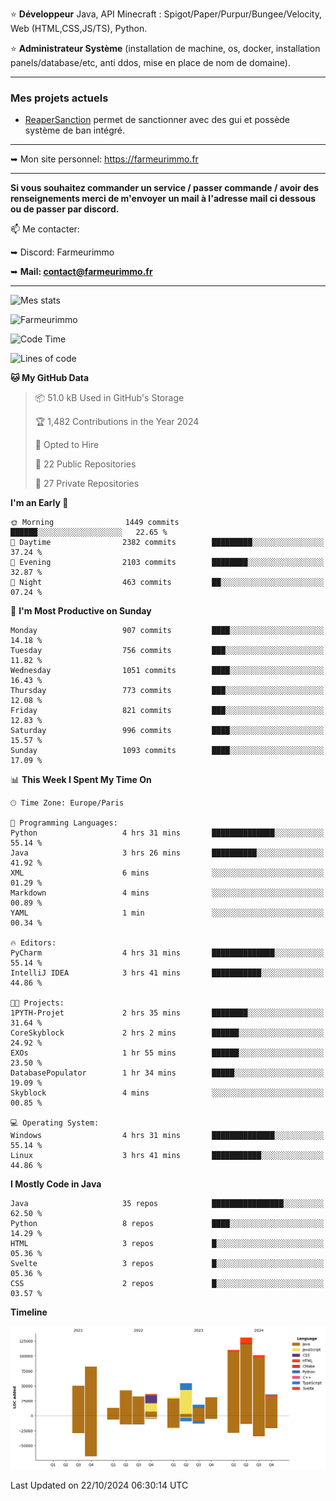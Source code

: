 ⭐ **Développeur** Java, API Minecraft : Spigot/Paper/Purpur/Bungee/Velocity, Web (HTML,CSS,JS/TS), Python.

⭐ **Administrateur Système** (installation de machine, os, docker, installation panels/database/etc, anti ddos, mise en place de nom de domaine).

---

### Mes projets actuels
- [ReaperSanction](https://www.spigotmc.org/resources/reapersanction.89580/) permet de sanctionner avec des gui et possède système de ban intégré.

---

➥ Mon site personnel: https://farmeurimmo.fr

---

**Si vous souhaitez commander un service / passer commande / avoir des renseignements merci de m'envoyer un mail à l'adresse mail ci dessous ou de passer par discord.**

📫 Me contacter:
 
   ➥ Discord: Farmeurimmo
   
   ➥ **Mail: contact@farmeurimmo.fr**

---

![Mes stats](https://github-readme-stats.farmeurimmo.fr/api?username=Farmeurimmo&count_private=true&show_icons=true&theme=radical)

<img src="https://komarev.com/ghpvc/?username=Farmeurimmo" alt="Farmeurimmo" />

<!--START_SECTION:waka-->
![Code Time](http://img.shields.io/badge/Code%20Time-1%2C623%20hrs%2039%20mins-blue)

![Lines of code](https://img.shields.io/badge/From%20Hello%20World%20I%27ve%20Written-771.1%20thousand%20lines%20of%20code-blue)

**🐱 My GitHub Data** 

> 📦 51.0 kB Used in GitHub's Storage 
 > 
> 🏆 1,482 Contributions in the Year 2024
 > 
> 💼 Opted to Hire
 > 
> 📜 22 Public Repositories 
 > 
> 🔑 27 Private Repositories 
 > 
**I'm an Early 🐤** 

```text
🌞 Morning                1449 commits        ██████░░░░░░░░░░░░░░░░░░░   22.65 % 
🌆 Daytime                2382 commits        █████████░░░░░░░░░░░░░░░░   37.24 % 
🌃 Evening                2103 commits        ████████░░░░░░░░░░░░░░░░░   32.87 % 
🌙 Night                  463 commits         ██░░░░░░░░░░░░░░░░░░░░░░░   07.24 % 
```
📅 **I'm Most Productive on Sunday** 

```text
Monday                   907 commits         ████░░░░░░░░░░░░░░░░░░░░░   14.18 % 
Tuesday                  756 commits         ███░░░░░░░░░░░░░░░░░░░░░░   11.82 % 
Wednesday                1051 commits        ████░░░░░░░░░░░░░░░░░░░░░   16.43 % 
Thursday                 773 commits         ███░░░░░░░░░░░░░░░░░░░░░░   12.08 % 
Friday                   821 commits         ███░░░░░░░░░░░░░░░░░░░░░░   12.83 % 
Saturday                 996 commits         ████░░░░░░░░░░░░░░░░░░░░░   15.57 % 
Sunday                   1093 commits        ████░░░░░░░░░░░░░░░░░░░░░   17.09 % 
```


📊 **This Week I Spent My Time On** 

```text
🕑︎ Time Zone: Europe/Paris

💬 Programming Languages: 
Python                   4 hrs 31 mins       ██████████████░░░░░░░░░░░   55.14 % 
Java                     3 hrs 26 mins       ██████████░░░░░░░░░░░░░░░   41.92 % 
XML                      6 mins              ░░░░░░░░░░░░░░░░░░░░░░░░░   01.29 % 
Markdown                 4 mins              ░░░░░░░░░░░░░░░░░░░░░░░░░   00.89 % 
YAML                     1 min               ░░░░░░░░░░░░░░░░░░░░░░░░░   00.34 % 

🔥 Editors: 
PyCharm                  4 hrs 31 mins       ██████████████░░░░░░░░░░░   55.14 % 
IntelliJ IDEA            3 hrs 41 mins       ███████████░░░░░░░░░░░░░░   44.86 % 

🐱‍💻 Projects: 
1PYTH-Projet             2 hrs 35 mins       ████████░░░░░░░░░░░░░░░░░   31.64 % 
CoreSkyblock             2 hrs 2 mins        ██████░░░░░░░░░░░░░░░░░░░   24.92 % 
EXOs                     1 hr 55 mins        ██████░░░░░░░░░░░░░░░░░░░   23.50 % 
DatabasePopulator        1 hr 34 mins        █████░░░░░░░░░░░░░░░░░░░░   19.09 % 
Skyblock                 4 mins              ░░░░░░░░░░░░░░░░░░░░░░░░░   00.85 % 

💻 Operating System: 
Windows                  4 hrs 31 mins       ██████████████░░░░░░░░░░░   55.14 % 
Linux                    3 hrs 41 mins       ███████████░░░░░░░░░░░░░░   44.86 % 
```

**I Mostly Code in Java** 

```text
Java                     35 repos            ████████████████░░░░░░░░░   62.50 % 
Python                   8 repos             ████░░░░░░░░░░░░░░░░░░░░░   14.29 % 
HTML                     3 repos             █░░░░░░░░░░░░░░░░░░░░░░░░   05.36 % 
Svelte                   3 repos             █░░░░░░░░░░░░░░░░░░░░░░░░   05.36 % 
CSS                      2 repos             █░░░░░░░░░░░░░░░░░░░░░░░░   03.57 % 
```



**Timeline**

![Lines of Code chart](https://raw.githubusercontent.com/Farmeurimmo/Farmeurimmo/main/assets/bar_graph.png)


 Last Updated on 22/10/2024 06:30:14 UTC
<!--END_SECTION:waka-->
